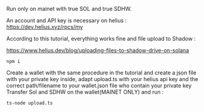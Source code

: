 Run only on mainet with true SOL and true SDHW.     

An account and API key is necessary on helius : https://dev.helius.xyz/rpcs/my    

According to this tutorial, everything works fine and file upload to Shadow :    

https://www.helius.dev/blog/uploading-files-to-shadow-drive-on-solana

```
npm i
```

Create a wallet with the same procedure in the tutorial and create a json file with your private key inside, adapt upload.ts with your helius api key and the correct path/filename to your wallet.json file who contain your private key
Transfer Sol and SDHW on the wallet(MAINET ONLY) and run :

```
ts-node upload.ts
```
